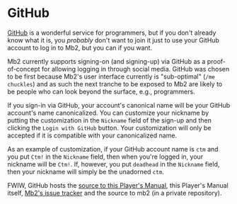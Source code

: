 # GitHub

[GitHub](https://github.com/about) is a wonderful service for
programmers, but if you don't already know what it is, you _probably_
don't want to join it just to use your GitHub account to log in to
Mb2, but you can if you want.

Mb2 currently supports signing-on (and signing-up) via GitHub as a
proof-of-concept for allowing logging in through social media.  GitHub
was chosen to be first because Mb2's user interface currently is
"sub-optimal" (`/me chuckles`) and as such the next tranche to be
exposed to Mb2 are likely to be people who can look beyond the
surface, e.g., programmers.

If you sign-in via GitHub, your account's canonical name will be your
GitHub account's name canonicalized. You can customize your nickname by
putting the customization in the `Nickname` field of the sign-up and then
clicking the `Login with GitHub` button. Your customization will only
be accepted if it is compatible with your canonicalized name.

As an example of customization, if your GitHub account name is `ctm` and
you put `Ctm!` in the `Nickname` field, then when you're logged in, your
nickname will be `Ctm!`. If, however, you put `deadhead` in the `Nickname`
field, then your nickname will simply be the unadorned `ctm`.

FWIW, GitHub hosts the [source to this Player's
Manual](https://github.com/ctm/mb2-doc/tree/master/src), this Player's
Manual itself, [Mb2's issue
tracker](https://github.com/ctm/mb2-doc/issues) and the source to mb2
(in a private repository).
